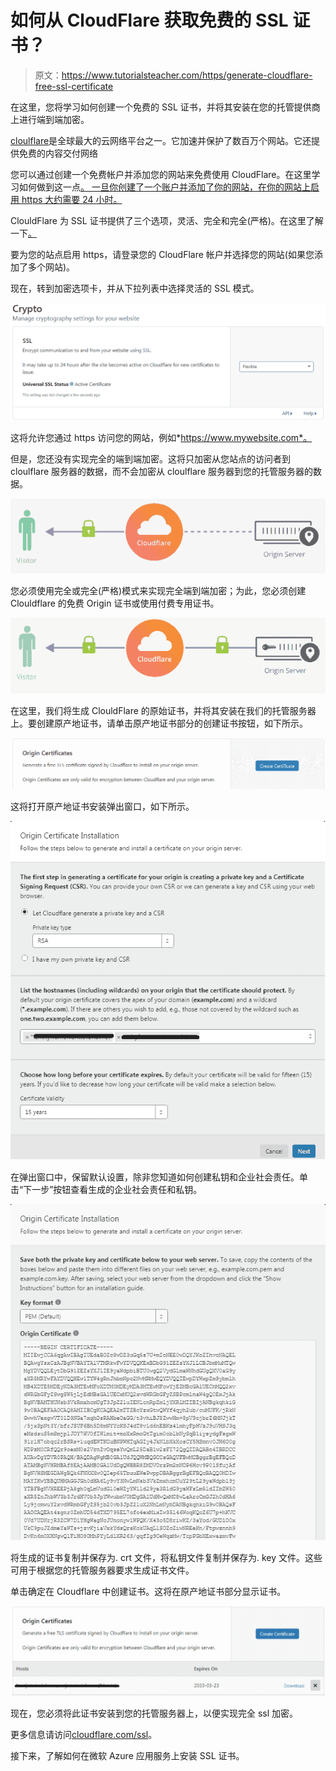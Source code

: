 # 如何从 CloudFlare 获取免费的 SSL 证书？

> 原文：<https://www.tutorialsteacher.com/https/generate-cloudflare-free-ssl-certificate>

在这里，您将学习如何创建一个免费的 SSL 证书，并将其安装在您的托管提供商上进行端到端加密。

[cloulflare](https://www.cloudflare.com/)是全球最大的云网络平台之一。它加速并保护了数百万个网站。它还提供免费的内容交付网络

您可以通过创建一个免费帐户并添加您的网站来免费使用 CloudFlare。在这里学习如何做到这一点[。 一旦你创建了一个账户并添加了你的网站，在你的网站上启用 https 大约需要 24 小时。](https://support.cloudflare.com/hc/en-us/articles/201720164-Step-2-Create-a-Cloudflare-account-and-add-a-website)

ClouldFlare 为 SSL 证书提供了三个选项，灵活、完全和完全(严格)。在这里了解一下[。](https://support.cloudflare.com/hc/en-us/articles/200170416-End-to-end-HTTPS-with-Cloudflare-Part-3-SSL-options)

要为您的站点启用 https，请登录您的 CloudFlare 帐户并选择您的网站(如果您添加了多个网站)。

现在，转到加密选项卡，并从下拉列表中选择灵活的 SSL 模式。

[![](img/4525cf1e5c6b834e21e38942e4c2aa0e.png)](../../Content/images/https/clouldflare-crypt.png)

这将允许您通过 https 访问您的网站，例如*https://www.mywebsite.com*。

但是，您还没有实现完全的端到端加密。这将只加密从您站点的访问者到 cloulflare 服务器的数据，而不会加密从 cloulflare 服务器到您的托管服务器的数据。

[![](img/64463b1feadbb5a1c4d5d494b858a515.png)](../../Content/images/https/clouldflare-flexible-encryption.png)

您必须使用完全或完全(严格)模式来实现完全端到端加密；为此，您必须创建 Clouldflare 的免费 Origin 证书或使用付费专用证书。

[![](img/5b4f7979a783e5826185c526b0f05a08.png)](../../Content/images/https/clouldflare-full-encryption2.png)

在这里，我们将生成 ClouldFlare 的原始证书，并将其安装在我们的托管服务器上。要创建原产地证书，请单击原产地证书部分的创建证书按钮，如下所示。

[![](img/a6b091ee81415849bb3dff32ff526106.png)](../../Content/images/https/create-origin-cert.png)

这将打开原产地证书安装弹出窗口，如下所示。

[![](img/8590c46e40185252aa0c148f4cc722f1.png)](../../Content/images/https/clouldflare-origin-cert.png)

在弹出窗口中，保留默认设置，除非您知道如何创建私钥和企业社会责任。单击“下一步”按钮查看生成的企业社会责任和私钥。

[![](img/f26d7dc98bc547be842ffb78072f0994.png)](../../Content/images/https/clouldflare-origin-cert2.png)

将生成的证书复制并保存为. crt 文件，将私钥文件复制并保存为. key 文件。这些可用于根据您的托管服务器要求生成证书文件。

单击确定在 Cloudflare 中创建证书。这将在原产地证书部分显示证书。

[![](img/1cefeece701f094ddbfa202f2692a163.png)](../../Content/images/https/origin-cert.png)

现在，您必须将此证书安装到您的托管服务器上，以便实现完全 ssl 加密。

更多信息请访问[cloudflare.com/ssl](https://www.cloudflare.com/ssl/)。

接下来，了解如何在微软 Azure 应用服务上安装 SSL 证书。